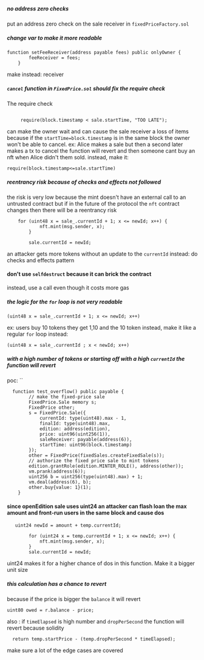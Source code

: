 ##### no address zero checks
 put an address zero check on the sale receiver  in `fixedPriceFactory.sol`

##### change var to make it more readable
```solidity 
function setFeeReceiver(address payable fees) public onlyOwner {
        feeReceiver = fees;
    }
```
make instead: receiver 
##### `cancel` function in `FixedPrice.sol`   should fix the require check 
The   require check 

```solidity 

     require(block.timestamp < sale.startTime, "TOO LATE");
```
can make the owner wait and can cause the sale receiver a loss of items 
because if the `startTime=block.timestamp` is in the same block the owner won't be able to cancel.
ex:
Alice makes a sale but then a second later makes a tx to cancel the function will revert 
and then someone cant buy an nft when Alice didn't them sold.
instead, make it:
```solidity 
require(block.timestamp<=sale.startTime)
```
##### reentrancy risk because of checks and effects not followed
the risk is very low because the mint doesn't have an external call to an untrusted contract
but if in the future of the protocol the `nft` contract changes  then there will be a reentrancy risk 
```solidity 
    for (uint48 x = sale_.currentId + 1; x <= newId; x++) {
            nft.mint(msg.sender, x);
        }

        sale.currentId = newId;
```
an attacker gets more tokens without an update to the  `currentId` 
instead:
do checks and effects pattern 
#### don't use `selfdestruct`  because it can brick the contract
instead, use a call even though it costs more  gas 
##### the logic for the  `for` loop is not very readable 
```
(uint48 x = sale_.currentId + 1; x <= newId; x++)
```
ex: users buy 10 tokens 
they get 1,10 
and the 10 token 
instead, make it like a regular `for` loop 
instead:
```
(uint48 x = sale_.currentId ; x < newId; x++)
```

##### with a high number of tokens or starting off with a high `currentId` the function will revert
poc:
``
```solidity 
  function test_overflow() public payable {
        // make the fixed-price sale
        FixedPrice.Sale memory s;
        FixedPrice other;
        s = FixedPrice.Sale({
            currentId: type(uint48).max - 1,
            finalId: type(uint48).max,
            edition: address(edition),
            price: uint96(uint256(1)),
            saleReceiver: payable(address(6)),
            startTime: uint96(block.timestamp)
        });
        other = FixedPrice(fixedSales.createFixedSale(s));
        // authorize the fixed price sale to mint tokens
        edition.grantRole(edition.MINTER_ROLE(), address(other));
        vm.prank(address(6));
        uint256 b = uint256(type(uint48).max) + 1;
        vm.deal(address(6), b);
        other.buy{value: 1}(1);
    }
```
####  since openEdition sale uses uint24 an attacker can flash loan  the max amount and front-run users in the same block and cause dos
```
   uint24 newId = amount + temp.currentId;

        for (uint24 x = temp.currentId + 1; x <= newId; x++) {
            nft.mint(msg.sender, x);
        }
        sale.currentId = newId;
```
uint24 makes it for a higher chance of dos in this function. Make it a bigger unit size
##### this calculation has a chance to revert 
because if the price is bigger the `balance` it will revert 
```solidity 
uint80 owed = r.balance - price;
```
also :
if `timeElapsed` is high number and `dropPerSecond` the function will revert because solidity 
```
  return temp.startPrice - (temp.dropPerSecond * timeElapsed);
```
make sure a lot of the edge cases are covered
